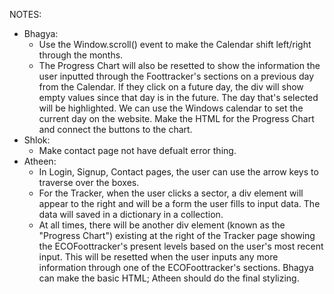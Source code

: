 NOTES:
- Bhagya:
    - Use the Window.scroll() event to make the Calendar shift left/right through the months.
    - The Progress Chart will also be resetted to show the information the user inputted through the Foottracker's sections on a previous day from the Calendar. If they click on a future day, the div will show empty values since that day is in the future. The day that's selected will be highlighted. We can use the Windows calendar to set the current day on the website. Make the HTML for the Progress Chart and connect the buttons to the chart.
- Shlok:
    - Make contact page not have defualt error thing.
- Atheen:
    - In Login, Signup, Contact pages, the user can use the arrow keys to traverse over the boxes.
    - For the Tracker, when the user clicks a sector, a div element will appear to the right and will be a form the user fills to input data. The data will saved in a dictionary in a collection.
    - At all times, there will be another div element (known as the "Progress Chart") existing at the right of the Tracker page showing the ECOFoottracker's present levels based on the user's most recent input. This will be resetted when the user inputs any more information through one of the ECOFoottracker's sections. Bhagya can make the basic HTML; Atheen should do the final stylizing.